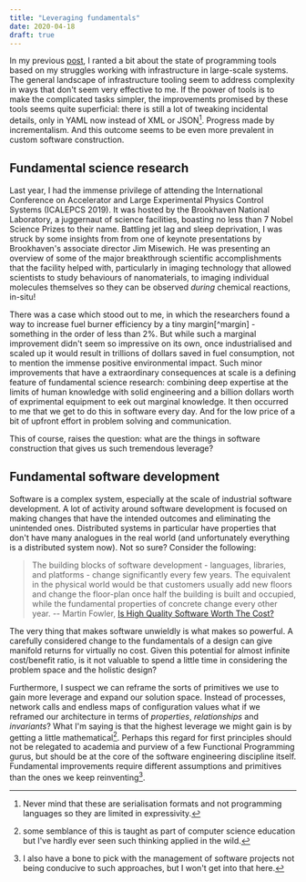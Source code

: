 ```yaml
---
title: "Leveraging fundamentals"
date: 2020-04-18
draft: true
---
```


In my previous [post](/posts/02/the-right-details), I ranted a bit about the state of programming tools based on my struggles working with infrastructure in large-scale systems.
The general landscape of infrastructure tooling seem to address complexity in ways that don't seem very effective to me.
If the power of tools is to make the complicated tasks simpler, the improvements promised by these tools seems quite superficial: there is still a lot of tweaking incidental details, only in YAML now instead of XML or JSON[^serialisation].
Progress made by incrementalism. And this outcome seems to be even more prevalent in custom software construction.

## Fundamental science research

Last year, I had the immense privilege of attending the International Conference on Accelerator and Large Experimental Physics Control Systems (ICALEPCS 2019).
It was hosted by the Brookhaven National Laboratory, a juggernaut of science facilities, boasting no less than 7 Nobel Science Prizes to their name.
Battling jet lag and sleep deprivation, I was struck by some insights from from one of keynote presentations by Brookhaven's associate director Jim Misewich. 
He was presenting an overview of some of the major breakthrough scientific accomplishments that the facility helped with, particularly in imaging technology that allowed scientists to study behaviours of nanomaterials, to imaging individual molecules themselves so they can be observed _during_ chemical reactions, in-situ!

There was a case which stood out to me, in which the researchers found a way to increase fuel burner efficiency by a tiny margin[^margin] - something in the order of less than 2%.
But while such a marginal improvement didn't seem so impressive on its own, once industrialised and scaled up it would result in trillions of dollars saved in fuel consumption, not to mention the immense positive environmental impact.
Such minor improvements that have a extraordinary consequences at scale is a defining feature of fundamental science research: combining deep expertise at the limits of human knowledge with solid engineering and a billion dollars worth of exprimental equipment to eek out marginal knowledge.
It then occurred to me that we get to do this in software every day.
And for the low price of a bit of upfront effort in problem solving and communication.

This of course, raises the question: what are the things in software construction that gives us such tremendous leverage?

## Fundamental software development

Software is a complex system, especially at the scale of industrial software development.
A lot of activity around software development is focused on making changes that have the intended outcomes and eliminating the unintended ones.
Distributed systems in particular have properties that don't have many analogues in the real world (and unfortunately everything is a distributed system now).
Not so sure? Consider the following:

> The building blocks of software development - languages, libraries, and platforms - change significantly every few years. The equivalent in the physical world would be that customers usually add new floors and change the floor-plan once half the building is built and occupied, while the fundamental properties of concrete change every other year.
<label>-- Martin Fowler, [Is High Quality Software Worth The Cost?](https://martinfowler.com/articles/is-quality-worth-cost.html)</label>

The very thing that makes software unwieldly is what makes so powerful.
A carefully considered change to the fundamentals of a design can give manifold returns for virtually no cost.
Given this potential for almost infinite cost/benefit ratio, is it not valuable to spend a little time in considering the problem space and the holistic design?

Furthermore, I suspect we can reframe the sorts of primitives we use to gain more leverage and expand our solution space.
Instead of processes, network calls and endless maps of configuration values what if we reframed our architecture in terms of _properties_, _relationships_ and _invariants_?
What I'm saying is that the highest leverage we might gain is by getting a little mathematical[^compsci].
Perhaps this regard for first principles should not be relegated to academia and purview of a few Functional Programming gurus, but should be at the core of the software engineering discipline itself.
Fundamental improvements require different assumptions and primitives than the ones we keep reinventing[^management].


[^serialisation]: Never mind that these are serialisation formats and not programming languages so they are limited in expressivity.
[^compsci]: some semblance of this is taught as part of computer science education but I've hardly ever seen such thinking applied in the wild.
[^management]: I also have a bone to pick with the management of software projects not being conducive to such approaches, but I won't get into that here.
